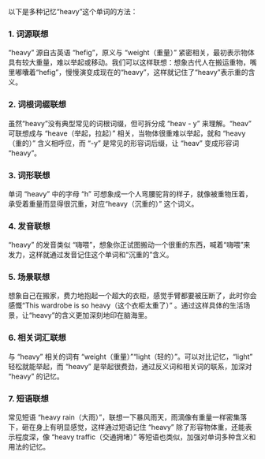 以下是多种记忆“heavy”这个单词的方法：

### 1. 词源联想
“heavy” 源自古英语 “hefig”，原义与 “weight（重量）” 紧密相关，最初表示物体具有较大重量，难以举起或移动。我们可以这样联想：想象古代人在搬运重物，嘴里嘟囔着“hefig”，慢慢演变成现在的“heavy”，这样就记住了“heavy”表示重的含义。

### 2. 词根词缀联想
虽然“heavy”没有典型常见的词根词缀，但可拆分成 “heav - y” 来理解。“heav” 可联想成与 “heave（举起，拉起）” 相关，当物体很重难以举起，就和 “heavy（重的）” 含义相呼应，而 “-y” 是常见的形容词后缀，让 “heav” 变成形容词 “heavy”。

### 3. 词形联想
单词 “heavy” 中的字母 “h” 可想象成一个人弯腰驼背的样子，就像被重物压着，承受着重量而显得很沉重，对应“heavy（沉重的）” 这个词义。

### 4. 发音联想
“heavy” 的发音类似 “嗨喂”，想象你正试图搬动一个很重的东西，喊着“嗨喂”来发力，这样就通过发音记住这个单词和“沉重的”含义。

### 5. 场景联想
想象自己在搬家，费力地抱起一个超大的衣柜，感觉手臂都要被压断了，此时你会感慨“This wardrobe is so heavy（这个衣柜太重了）” 。通过这样具体的生活场景，让“heavy”的含义更加深刻地印在脑海里。

### 6. 相关词汇联想
与 “heavy” 相关的词有 “weight（重量）”“light（轻的）”。可以对比记忆，“light” 轻松就能举起，而 “heavy” 是举起很费劲，通过反义词和相关词的联系，加深对 “heavy” 的记忆。

### 7. 短语联想
常见短语 “heavy rain（大雨）”，联想一下暴风雨天，雨滴像有重量一样密集落下，砸在身上有明显感觉，这样通过短语记住 “heavy” 除了形容物体重，还能表示程度深，像 “heavy traffic（交通拥堵）” 等短语也类似，加强对单词多种含义和用法的记忆。 